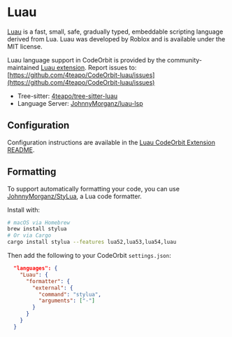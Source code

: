 # Luau

[Luau](https://luau.org/) is a fast, small, safe, gradually typed, embeddable scripting language derived from Lua. Luau was developed by Roblox and is available under the MIT license.

Luau language support in CodeOrbit is provided by the community-maintained [Luau extension](https://github.com/4teapo/CodeOrbit-luau).
Report issues to: [https://github.com/4teapo/CodeOrbit-luau/issues](https://github.com/4teapo/CodeOrbit-luau/issues)

- Tree-sitter: [4teapo/tree-sitter-luau](https://github.com/4teapo/tree-sitter-luau)
- Language Server: [JohnnyMorganz/luau-lsp](https://github.com/JohnnyMorganz/luau-lsp)

## Configuration

Configuration instructions are available in the [Luau CodeOrbit Extension README](https://github.com/4teapo/CodeOrbit-luau).

## Formatting

To support automatically formatting your code, you can use [JohnnyMorganz/StyLua](https://github.com/JohnnyMorganz/StyLua), a Lua code formatter.

Install with:

```sh
# macOS via Homebrew
brew install stylua
# Or via Cargo
cargo install stylua --features lua52,lua53,lua54,luau
```

Then add the following to your CodeOrbit `settings.json`:

```json
  "languages": {
    "Luau": {
      "formatter": {
        "external": {
          "command": "stylua",
          "arguments": ["-"]
        }
      }
    }
  }
```
